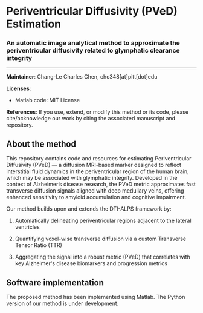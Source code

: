 # Periventricular Diffusivity (PVeD) Estimation
### An automatic image analytical method to approximate the periventricular diffusivity related to glymphatic clearance integrity
--------
**Maintainer**: Chang-Le Charles Chen, chc348[at]pitt[dot]edu

**Licenses**: 
- Matlab code: MIT License

**References**: If you use, extend, or modify this method or its code, please cite/acknowledge our work by citing the associated manuscript and repository.

<div id='id-section1'/>

## About the method
This repository contains code and resources for estimating Periventricular Diffusivity (PVeD) — a diffusion MRI-based marker designed to reflect interstitial fluid dynamics in the periventricular region of the human brain, which may be associated with glymphatic integrity. Developed in the context of Alzheimer’s disease research, the PVeD metric approximates fast transverse diffusion signals aligned with deep medullary veins, offering enhanced sensitivity to amyloid accumulation and cognitive impairment.

Our method builds upon and extends the DTI-ALPS framework by:  
1. Automatically delineating periventricular regions adjacent to the lateral ventricles  

2. Quantifying voxel-wise transverse diffusion via a custom Transverse Tensor Ratio (TTR)  

3. Aggregating the signal into a robust metric (PVeD) that correlates with key Alzheimer's disease biomarkers and progression metrics  

## Software implementation
The proposed method has been implemented using Matlab. The Python version of our method is under development.
